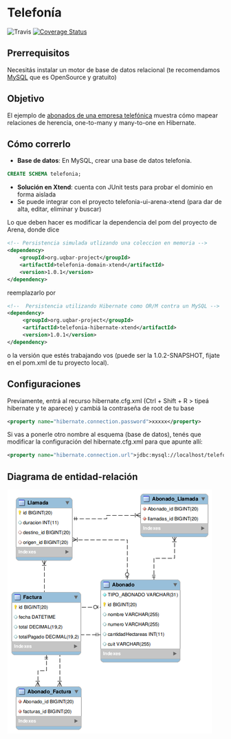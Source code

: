 # Telefonía

![Travis](https://travis-ci.org/uqbar-project/eg-telefonia-hibernate-xtend.svg?branch=master)  [![Coverage Status](https://coveralls.io/repos/github/uqbar-project/eg-telefonia-hibernate-xtend/badge.svg?branch=jpa&service=github)](https://coveralls.io/github/uqbar-project/eg-telefonia-hibernate-xtend?branch=jpa&service=github)


## Prerrequisitos
Necesitás instalar un motor de base de datos relacional (te recomendamos [MySQL](https://www.mysql.com/) que es OpenSource y gratuito)

## Objetivo
El ejemplo de [abonados de una empresa telefónica](https://sites.google.com/site/utndesign/material/guia-de-ejercicios/guia-modelado-datos/orm_telefonia) muestra cómo mapear relaciones de herencia, one-to-many y many-to-one en Hibernate.

## Cómo correrlo

* **Base de datos**: En MySQL, crear una base de datos telefonia.

``` sql
CREATE SCHEMA telefonia;
```

* **Solución en Xtend**: cuenta con JUnit tests para probar el dominio en forma aislada
 * Se puede integrar con el proyecto telefonia-ui-arena-xtend (para dar de alta, editar, eliminar y buscar)

Lo que deben hacer es modificar la dependencia del pom del proyecto de Arena, donde dice

``` xml
<!-- Persistencia simulada utlizando una coleccion en memoria -->
<dependency>
    <groupId>org.uqbar-project</groupId>
    <artifactId>telefonia-domain-xtend</artifactId>
    <version>1.0.1</version>
</dependency>
```

 reemplazarlo por

``` xml
<!--  Persistencia utilizando Hibernate como OR/M contra un MySQL -->
<dependency>
     <groupId>org.uqbar-project</groupId>
     <artifactId>telefonia-hibernate-xtend</artifactId>
     <version>1.0.1</version>
</dependency>
```

o la versión que estés trabajando vos (puede ser la 1.0.2-SNAPSHOT, fijate en el pom.xml de tu proyecto local).

## Configuraciones
Previamente, entrá al recurso hibernate.cfg.xml (Ctrl + Shift + R > tipeá hibernate y te aparece) y 
cambiá la contraseña de root de tu base

``` xml
<property name="hibernate.connection.password">xxxxx</property>
```

Si vas a ponerle otro nombre al esquema (base de datos), tenés que modificar la configuración del hibernate.cfg.xml 
para que apunte allí:

``` xml
<property name="hibernate.connection.url">jdbc:mysql://localhost/telefonia</property>
```

## Diagrama de entidad-relación

![Solución](docs/DER.png)
